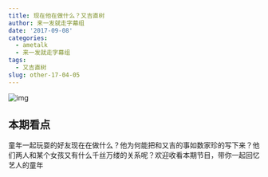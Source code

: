 ```yaml
---
title: 现在他在做什么？又吉直树
author: 来一发就走字幕组
date: '2017-09-08'
categories:
  - ametalk
  - 来一发就走字幕组
tags:
  - 又吉直树
slug: other-17-04-05
---
```


![img](https://i.imgur.com/l5keMnR.jpg)

## 本期看点

童年一起玩耍的好友现在在做什么？他为何能把和又吉的事如数家珍的写下来？他们两人和某个女孩又有什么千丝万缕的关系呢？欢迎收看本期节目，带你一起回忆艺人的童年


